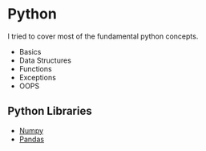 # Python
I tried to cover most of the fundamental python concepts.

<ul>
  <li>Basics</li>
  <li>Data Structures</li>
  <li>Functions</li> 
  <li>Exceptions</li> 
  <li>OOPS</li> 
</ul>

## Python Libraries
<ul>
  <li><a href="https://github.com/ChebroluTejaswi/Python/tree/main/python-libraries/1_numpy">Numpy</a></li>
  <li><a href="https://github.com/ChebroluTejaswi/Python/tree/main/python-libraries/2_pandas">Pandas</a></li>
</ul>